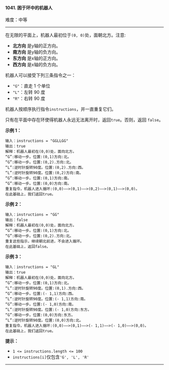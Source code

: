 #### 1041. 困于环中的机器人

难度：中等

---

在无限的平面上，机器人最初位于`(0, 0)`处，面朝北方。注意:

* **北方向**  是y轴的正方向。
* **南方向**  是y轴的负方向。
* **东方向**  是x轴的正方向。
* **西方向**  是x轴的负方向。

机器人可以接受下列三条指令之一：

* `"G"`：直走 1 个单位
* `"L"`：左转 90 度
* `"R"`：右转 90 度

机器人按顺序执行指令`instructions`，并一直重复它们。

只有在平面中存在环使得机器人永远无法离开时，返回`true`。否则，返回 `false`。

**示例 1：**

```
输入：instructions = "GGLLGG"
输出：true
解释：机器人最初在(0,0)处，面向北方。
“G”:移动一步。位置:(0,1)方向:北。
“G”:移动一步。位置:(0,2).方向:北。
“L”:逆时针旋转90度。位置:(0,2).方向:西。
“L”:逆时针旋转90度。位置:(0,2)方向:南。
“G”:移动一步。位置:(0,1)方向:南。
“G”:移动一步。位置:(0,0)方向:南。
重复指令，机器人进入循环:(0,0)——>(0,1)——>(0,2)——>(0,1)——>(0,0)。
在此基础上，我们返回true。
```

**示例 2：**

```
输入：instructions = "GG"
输出：false
解释：机器人最初在(0,0)处，面向北方。
“G”:移动一步。位置:(0,1)方向:北。
“G”:移动一步。位置:(0,2).方向:北。
重复这些指示，继续朝北前进，不会进入循环。
在此基础上，返回false。
```

**示例 3：**

```
输入：instructions = "GL"
输出：true
解释：机器人最初在(0,0)处，面向北方。
“G”:移动一步。位置:(0,1)方向:北。
“L”:逆时针旋转90度。位置:(0,1).方向:西。
“G”:移动一步。位置:(- 1,1)方向:西。
“L”:逆时针旋转90度。位置:(- 1,1)方向:南。
“G”:移动一步。位置:(- 1,0)方向:南。
“L”:逆时针旋转90度。位置:(- 1,0)方向:东方。
“G”:移动一步。位置:(0,0)方向:东方。
“L”:逆时针旋转90度。位置:(0,0)方向:北。
重复指令，机器人进入循环:(0,0)——>(0,1)——>(- 1,1)——>(- 1,0)——>(0,0)。
在此基础上，我们返回true。
```

**提示：**

* `1 <= instructions.length <= 100`
* `instructions[i]`仅包含`'G', 'L', 'R'`

---

```C++

```